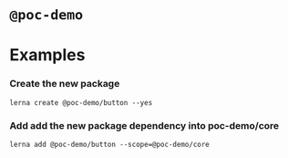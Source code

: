 # `@poc-demo`

# Examples

### Create the new package

```
lerna create @poc-demo/button --yes
```

### Add add the new package dependency into poc-demo/core

```
lerna add @poc-demo/button --scope=@poc-demo/core
```
